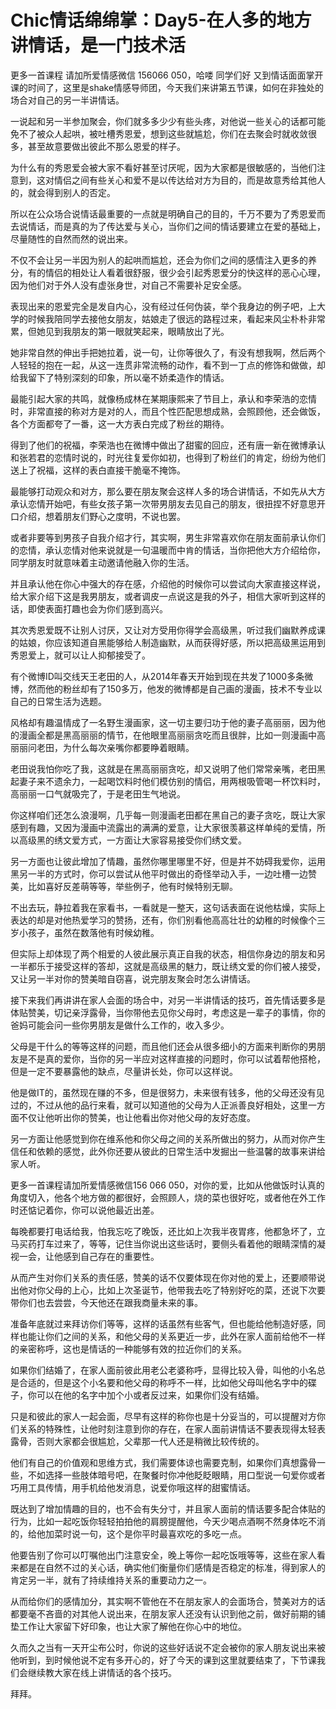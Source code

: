 # Chic情话绵绵掌：Day5-在人多的地方讲情话，是一门技术活

更多一首课程 请加所爱情感微信 156066 050，哈喽 同学们好 又到情话面面掌开课的时间了，这里是shake情感导师团，今天我们来讲第五节课，如何在非独处的场合对自己的另一半讲情话。

一说起和另一半参加聚会，你们就多多少少有些头疼，对他说一些关心的话都可能免不了被众人起哄，被吐槽秀恩爱，想到这些就尴尬，你们在去聚会时就收敛很多，甚至故意要做出彼此不那么恩爱的样子。

为什么有的秀恩爱会被大家不看好甚至讨厌呢，因为大家都是很敏感的，当他们注意到，这对情侣之间有些关心和爱不是以传达给对方为目的，而是故意秀给其他人的，就会得到别人的否定。

所以在公众场合说情话最重要的一点就是明确自己的目的，千万不要为了秀恩爱而去说情话，而是真的为了传达爱与关心，当你们之间的情话要建立在爱的基础上，尽量随性的自然而然的说出来。

不仅不会让另一半因为别人的起哄而尴尬，还会为你们之间的感情注入更多的养分，有的情侣的相处让人看着很舒服，很少会引起秀恩爱分的快这样的恶心心理，因为他们对于外人没有虚张身世，对自己不需要补足安全感。

表现出来的恩爱完全是发自内心，没有经过任何伪装，举个我身边的例子吧，上大学的时候我陪同学去接他女朋友，姑娘走了很远的路程过来，看起来风尘朴朴非常累，但她见到我朋友的第一眼就笑起来，眼睛放出了光。

她非常自然的伸出手把她拉着，说一句，让你等很久了，有没有想我啊，然后两个人轻轻的抱在一起，从这一连贯非常流畅的动作，看不到一丁点的修饰和做做，却给我留下了特别深刻的印象，所以毫不娇柔造作的情话。

最能引起大家的共鸣，就像杨成林在某期康熙来了节目上，承认和李荣浩的恋情时，非常直接的称对方是对的人，而且个性匹配思想成熟，会照顾他，还会做饭，各个方面都夸了一番，这一大方表白完成了粉丝的期待。

得到了他们的祝福，李荣浩也在微博中做出了甜蜜的回应，还有唐一新在微博承认和张若君的恋情时说的，时光往复爱你如初，也得到了粉丝们的肯定，纷纷为他们送上了祝福，这样的表白直接干脆毫不掩饰。

最能够打动观众和对方，那么要在朋友聚会这样人多的场合讲情话，不如先从大方承认恋情开始吧，有些女孩子第一次带男朋友去见自己的朋友，很扭捏不好意思开口介绍，想着朋友们野心之度明，不说也罢。

或者非要等到男孩子自我介绍才行，其实啊，男生非常喜欢你在朋友面前承认你们的恋情，承认恋情对他来说就是一句温暖而中肯的情话，当你把他大方介绍给你，同学朋友时就意味着主动邀请他融入你的生活。

并且承认他在你心中强大的存在感，介绍他的时候你可以尝试向大家直接这样说，给大家介绍下这是我男朋友，或者调皮一点说这是我的外子，相信大家听到这样的话，即使表面打趣也会为你们感到高兴。

其次秀恩爱既不让别人讨厌，又让对方受用你得学会高级黑，听过我们幽默养成课的姑娘，你应该知道自黑能够给人制造幽默，从而获得好感，所以把高级黑运用到秀恩爱上，就可以让人抑郁接受了。

有个微博ID叫交线天王老田的人，从2014年春天开始到现在共发了1000多条微博，然而他的粉丝却有了150多万，他发的微博都是自己画的漫画，技术不专业以自己的日常生活为选题。

风格却有趣温情成了一名野生漫画家，这一切主要归功于他的妻子高丽丽，因为他的漫画全都是黑高丽丽的情节，在他眼里高丽丽贪吃而且很胖，比如一则漫画中高丽丽问老田，为什么每次亲嘴你都要睁着眼睛。

老田说我怕你吃了我，这就是在黑高丽丽贪吃，却又说明了他们常常亲嘴，老田黑起妻子来不遗余力，一起喝饮料时他们模仿别的情侣，用两根吸管喝一杯饮料时，高丽丽一口气就吸完了，于是老田生气地说。

你这样咱们还怎么浪漫啊，几乎每一则漫画老田都在黑自己的妻子贪吃，既让大家感到有趣，又因为漫画中流露出的满满的爱意，让大家很羡慕这样单纯的爱情，所以高级黑的绣文爱方式，一方面让大家容易接受你们绣文爱。

另一方面也让彼此增加了情趣，虽然你哪里哪里不好，但是并不妨碍我爱你，运用黑另一半的方式时，你可以尝试从他平时做出的奇怪举动入手，一边吐槽一边赞美，比如喜好反差萌等等，举些例子，他有时候特别无聊。

不出去玩，静拉着我在家看书，一看就是一整天，这句话表面在说他枯燥，实际上表达的却是对他热爱学习的赞扬，还有，你们别看他高高壮壮的幼稚的时候像个三岁小孩子，虽然在数落他有时候幼稚。

但实际上却体现了两个相爱的人彼此展示真正自我的状态，相信你身边的朋友和另一半都乐于接受这样的答却，这就是高级黑的魅力，既让绣文爱的你们被人接受，又让另一半对你的赞美暗自窃喜，说完朋友聚会时怎么讲情话。

接下来我们再讲讲在家人会面的场合中，对另一半讲情话的技巧，首先情话要多是体贴赞美，切记亲浮露骨，当你带他去见你父母时，考虑这是一辈子的事情，你的爸妈可能会问一些你男朋友是做什么工作的，收入多少。

父母是干什么的等等这样的问题，而且他们还会从很多细小的方面来判断你的男朋友是不是真的爱你，当你的另一半应对这样直接的问题时，你可以试着帮他搭枪，但是一定不要暴露他的缺点，尽量讲长处，你可以这样说。

他是做IT的，虽然现在赚的不多，但是很努力，未来很有钱多，他的父母还没有见过的，不过从他的品行来看，就可以知道他的父母为人正派善良好相处，这里一方面不仅让他听出你的赞美，也让他看出你对他父母的友好态度。

另一方面让他感觉到你在维系他和你父母之间的关系所做出的努力，从而对你产生信任和依赖的感觉，此外你还要从彼此的日常生活中发掘出一些温馨的故事来讲给家人听。

更多一首课程请加所爱情感微信156 066 050，对你的爱，比如从他做饭时认真的角度切入，他各个地方做的都很好，会照顾人，烧的菜也很好吃，或者他在外工作时还惦记着你，你可以说他最近出差。

每晚都要打电话给我，怕我忘吃了晚饭，还比如上次我半夜胃疼，他都急坏了，立马买药打车过来了，等等，记住当你说出这些话时，要侧头看着他的眼睛深情的凝视一会，让他感到自己存在的重要性。

从而产生对你们关系的责任感，赞美的话不仅要体现在你对他的爱上，还要顺带说出他对你父母的上心，比如上次圣诞节，他带我去吃了特别好吃的菜，还说下次要带你们也去尝尝，今天他还在跟我商量未来的事。

准备年底就过来拜访你们等等，这样的话虽然有些客气，但也能给他制造好感，同样也能让你们之间的关系，和他父母的关系更近一步，此外在家人面前给他不一样的亲密称呼，这也是情话的一种能够有效的拉近你们的关系。

如果你们结婚了，在家人面前彼此用老公老婆称呼，显得比较入骨，叫他的小名总是合适的，但是这个小名要和他父母的称呼不一样，比如他父母叫他名字中的碟子，你可以在他的名字中加个小或者反过来，如果你们没有结婚。

只是和彼此的家人一起会面，尽早有这样的称你也是十分妥当的，可以提醒对方你们关系的特殊性，让他时刻注意到你的存在，在家人面前讲情话不要表现得太轻表露骨，否则大家都会很尴尬，父辈那一代人还是稍微比较传统的。

他们有自己的价值观和思维方式，我们需要体谅也需要克制，如果你们真想露骨一些，不如选择一些肢体暗号吧，在聚餐时你冲他眨眨眼睛，用口型说一句爱你或者巧用工具传情，用手机给他发消息，说爱你哦这样的甜蜜情话。

既达到了增加情趣的目的，也不会有失分寸，并且家人面前的情话要多配合体贴的行为，比如一起吃饭你轻轻拍拍他的肩膀提醒他，今天少喝点酒啊不然身体吃不消的，给他加菜时说一句，这个是你平时最喜欢吃的多吃一点。

他要告别了你可以叮嘱他出门注意安全，晚上等你一起吃饭哦等等，这些在家人看来都是在自然不过的关心话，确实他们衡量你们感情是否稳定的标准，得到家人的肯定另一半，就有了持续维持关系的重要动力之一。

从而给你们的感情加分，其实啊不管他在不在朋友家人的会面场合，赞美对方的话都要毫不吝啬的对其他人说出来，在朋友家人还没有认识到他之前，做好前期的铺垫工作让大家留下好印象，也让大家了解他在你心中的地位。

久而久之当有一天开尘布公时，你说的这些好话说不定会被你的家人朋友说出来被他听到，到时候他说不定有多开心的，好了今天的课到这里就要结束了，下节课我们会继续教大家在线上讲情话的各个技巧。

拜拜。